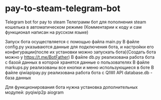 # pay-to-steam-telegram-bot
Telegram bot for pay to steam
Телеграмм бот для пополнения steam кошелька в автоматическом режиме
(Комментарии к коду и сам функционал написан на русском языке)


Запуск бота осуществляется с помощью файла main.py
В файле config.py указываются данные для подключения бота, и настройки его конфигурации(после их установки можно запускать бота)(Создать бота можно у https://t.me/BotFather)
В файле db.py реализована работа бота с базой данных в которой хранятся данные о пользователях
В файле markups.py реализованы все кнопки и меню использующиеся в боте
В файле qiwiapipay.py реализована работа бота с QIWI API
database.db - база данных


Для функционирования бота нужна установка дополнительных модулей: pyqiwip2p aiogram 

